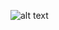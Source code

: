![alt text](https://github.com/Zetluis/R_Tidytuesday/blob/master/W15_Tour_de_France/tdf_table.jpg)

